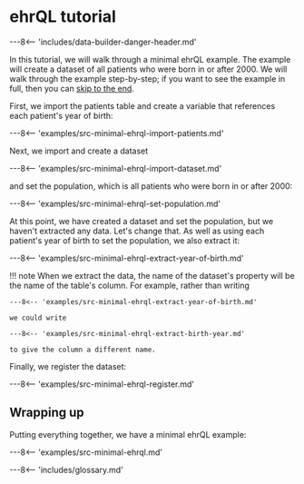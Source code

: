 # ehrQL tutorial

---8<-- 'includes/data-builder-danger-header.md'

In this tutorial, we will walk through a minimal ehrQL example.
The example will create a dataset of all patients who were born in or after 2000.
We will walk through the example step-by-step;
if you want to see the example in full, then you can [skip to the end](#wrapping-up).

First, we import the patients table and create a variable that references each patient's year of birth:

---8<-- 'examples/src-minimal-ehrql-import-patients.md'

Next, we import and create a dataset

---8<-- 'examples/src-minimal-ehrql-import-dataset.md'

and set the population, which is all patients who were born in or after 2000:

---8<-- 'examples/src-minimal-ehrql-set-population.md'

At this point, we have created a dataset and set the population, but we haven't extracted any data.
Let's change that.
As well as using each patient's year of birth to set the population, we also extract it:

---8<-- 'examples/src-minimal-ehrql-extract-year-of-birth.md'

!!! note
    When we extract the data, the name of the dataset's property will be the name of the table's column.
    For example, rather than writing

    ---8<-- 'examples/src-minimal-ehrql-extract-year-of-birth.md'

    we could write

    ---8<-- 'examples/src-minimal-ehrql-extract-birth-year.md'

    to give the column a different name.


Finally, we register the dataset:

---8<-- 'examples/src-minimal-ehrql-register.md'

## Wrapping up

Putting everything together, we have a minimal ehrQL example:

---8<-- 'examples/src-minimal-ehrql.md'

---8<-- 'includes/glossary.md'

